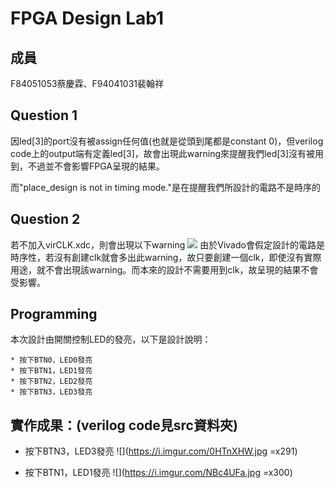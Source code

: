# FPGA Design Lab1
成員
---
F84051053蔡慶霖、F94041031裴翰祥

Question 1
-

因led[3]的port沒有被assign任何值(也就是從頭到尾都是constant 0)，但verilog code上的output端有定義led[3]，故會出現此warning來提醒我們led[3]沒有被用到，不過並不會影響FPGA呈現的結果。

而"place_design is not in timing mode."是在提醒我們所設計的電路不是時序的

Question 2
-
若不加入virCLK.xdc，則會出現以下warning
![](https://i.imgur.com/G8oViXE.jpg)
由於Vivado會假定設計的電路是時序性，若沒有創建clk就會多出此warning，故只要創建一個clk，即使沒有實際用途，就不會出現該warning。而本來的設計不需要用到clk，故呈現的結果不會受影響。

Programming
-
本次設計由開關控制LED的發亮，以下是設計說明：
~~~
* 按下BTN0，LED0發亮
* 按下BTN1，LED1發亮
* 按下BTN2，LED2發亮
* 按下BTN3，LED3發亮
~~~

實作成果：(verilog code見src資料夾)
---
* 按下BTN3，LED3發亮
![](https://i.imgur.com/0HTnXHW.jpg =x291)

* 按下BTN1，LED1發亮
![](https://i.imgur.com/NBc4UFa.jpg =x300)
